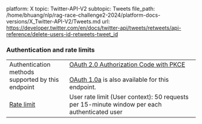 platform: X
topic: Twitter-API-V2
subtopic: Tweets
file_path: /home/bhuang/nlp/rag-race-challenge2-2024/platform-docs-versions/X_Twitter-API-V2/Tweets.md
url: https://developer.twitter.com/en/docs/twitter-api/tweets/retweets/api-reference/delete-users-id-retweets-tweet_id

### Authentication and rate limits

|     |     |
| --- | --- |
| Authentication methods  <br>supported by this endpoint | [OAuth 2.0 Authorization Code with PKCE](https://developer.twitter.com/en/docs/authentication/oauth-2-0/authorization-code "This method allows an authorized app to act on behalf of the user, as the user. It is typically used to access or post public information for a specific user, and it us useful when your app needs to be aware of the relationship between a user and what this endpoint returns. Click to learn how to authenticate with OAuth 2.0 Authorization Code with PKCE.")<br><br>[OAuth 1.0a](https://developer.twitter.com/en/docs/authentication/oauth-1-0a) is also available for this endpoint. |
| [Rate limit](https://developer.twitter.com/en/docs/rate-limits) | User rate limit (User context): 50 requests per 15-minute window per each authenticated user |